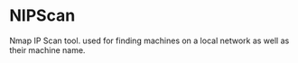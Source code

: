 # NIPScan
Nmap IP Scan tool. used for finding machines on a local network as well as their machine name.
